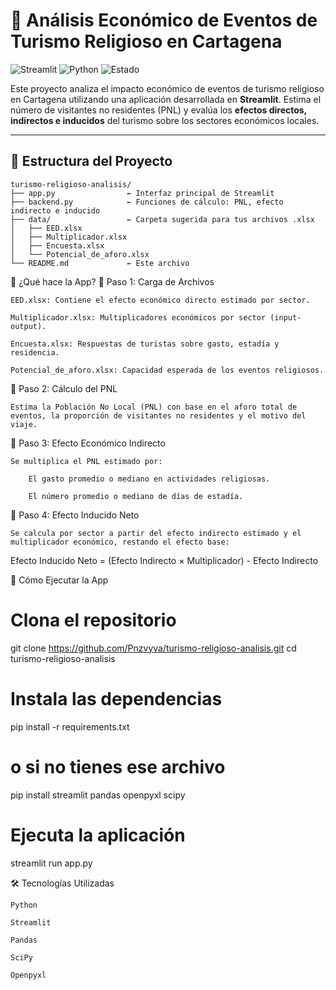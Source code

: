 # 🧭 Análisis Económico de Eventos de Turismo Religioso en Cartagena

![Streamlit](https://img.shields.io/badge/Streamlit-App-red?logo=streamlit)
![Python](https://img.shields.io/badge/Python-3.9%2B-blue?logo=python)
![Estado](https://img.shields.io/badge/Estado-En%20Desarrollo-yellow)

Este proyecto analiza el impacto económico de eventos de turismo religioso en Cartagena utilizando una aplicación desarrollada en **Streamlit**. Estima el número de visitantes no residentes (PNL) y evalúa los **efectos directos, indirectos e inducidos** del turismo sobre los sectores económicos locales.

---

## 📂 Estructura del Proyecto

```plaintext
turismo-religioso-analisis/
├── app.py                ← Interfaz principal de Streamlit
├── backend.py            ← Funciones de cálculo: PNL, efecto indirecto e inducido
├── data/                 ← Carpeta sugerida para tus archivos .xlsx
│   ├── EED.xlsx
│   ├── Multiplicador.xlsx
│   ├── Encuesta.xlsx
│   └── Potencial_de_aforo.xlsx
└── README.md             ← Este archivo
```

🧠 ¿Qué hace la App?
🔹 Paso 1: Carga de Archivos

    EED.xlsx: Contiene el efecto económico directo estimado por sector.

    Multiplicador.xlsx: Multiplicadores económicos por sector (input-output).

    Encuesta.xlsx: Respuestas de turistas sobre gasto, estadía y residencia.

    Potencial_de_aforo.xlsx: Capacidad esperada de los eventos religiosos.

🔹 Paso 2: Cálculo del PNL

    Estima la Población No Local (PNL) con base en el aforo total de eventos, la proporción de visitantes no residentes y el motivo del viaje.

🔹 Paso 3: Efecto Económico Indirecto

    Se multiplica el PNL estimado por:

        El gasto promedio o mediano en actividades religiosas.

        El número promedio o mediano de días de estadía.

🔹 Paso 4: Efecto Inducido Neto

    Se calcula por sector a partir del efecto indirecto estimado y el multiplicador económico, restando el efecto base:

Efecto Inducido Neto = (Efecto Indirecto × Multiplicador) - Efecto Indirecto

🚀 Cómo Ejecutar la App

# Clona el repositorio
git clone https://github.com/Pnzvyva/turismo-religioso-analisis.git
cd turismo-religioso-analisis

# Instala las dependencias
pip install -r requirements.txt
# o si no tienes ese archivo
pip install streamlit pandas openpyxl scipy

# Ejecuta la aplicación
streamlit run app.py

🛠 Tecnologías Utilizadas

    Python

    Streamlit

    Pandas

    SciPy

    Openpyxl
